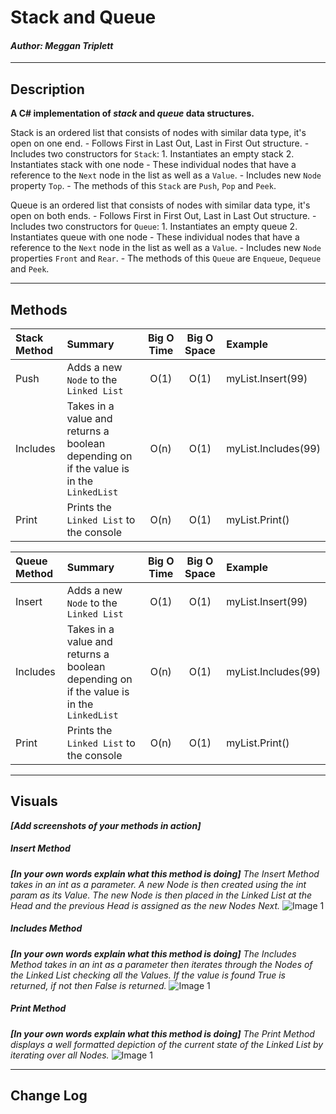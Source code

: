# Stack and Queue
#### *Author: Meggan Triplett*

------------------------------

## Description

**A C# implementation of *stack* and *queue* data structures.**

Stack is an ordered list that consists of nodes with similar data type, it's open on one end. 
	- Follows First in Last Out, Last in First Out structure.
	- Includes two constructors for `Stack`: 
		1. Instantiates an empty stack 
		2. Instantiates stack with one node
	- These individual nodes that have a reference to the `Next` node in the list as well as a `Value`.
	- Includes new `Node` property `Top`.
	- The methods of this `Stack` are `Push`, `Pop` and `Peek`.

Queue is an ordered list that consists of nodes with similar data type, it's open on both ends.
	- Follows First in First Out, Last in Last Out structure.
	- Includes two constructors for `Queue`: 
		1. Instantiates an empty queue 
		2. Instantiates queue with one node
	- These individual nodes that have a reference to the `Next` node in the list as well as a `Value`.
	- Includes new `Node` properties `Front` and `Rear`.
	- The methods of this `Queue` are `Enqueue`, `Dequeue` and `Peek`.

------------------------------

## Methods

| Stack Method | Summary | Big O Time | Big O Space | Example | 
| :----------- | :----------- | :-------------: | :-------------: | :----------- |
| Push | Adds a new `Node` to the `Linked List` | O(1) | O(1) | myList.Insert(99) |
| Includes | Takes in a value and returns a boolean depending on if the value is in the `LinkedList` | O(n) | O(1) | myList.Includes(99) |
| Print | Prints the `Linked List` to the console | O(n) | O(1) | myList.Print() |

| Queue Method | Summary | Big O Time | Big O Space | Example | 
| :----------- | :----------- | :-------------: | :-------------: | :----------- |
| Insert | Adds a new `Node` to the `Linked List` | O(1) | O(1) | myList.Insert(99) |
| Includes | Takes in a value and returns a boolean depending on if the value is in the `LinkedList` | O(n) | O(1) | myList.Includes(99) |
| Print | Prints the `Linked List` to the console | O(n) | O(1) | myList.Print() |
------------------------------

## Visuals
***[Add screenshots of your methods in action]***

##### Insert Method
***[In your own words explain what this method is doing]***
*The Insert Method takes in an int as a parameter. A new Node is then created using the* 
*int param as its Value. The new Node is then placed in the Linked List at the Head and*
*the previous Head is assigned as the new Nodes Next.*
![Image 1](https://via.placeholder.com/750x500)
##### Includes Method
***[In your own words explain what this method is doing]***
*The Includes Method takes in an int as a parameter then iterates through the Nodes of the*
*Linked List checking all the Values. If the value is found True is returned, if not then*
*False is returned.*
![Image 1](https://via.placeholder.com/750x500)
##### Print Method
***[In your own words explain what this method is doing]***
*The Print Method displays a well formatted depiction of the current state of the*
*Linked List by iterating over all Nodes.*
![Image 1](https://via.placeholder.com/750x500)

------------------------------

## Change Log
